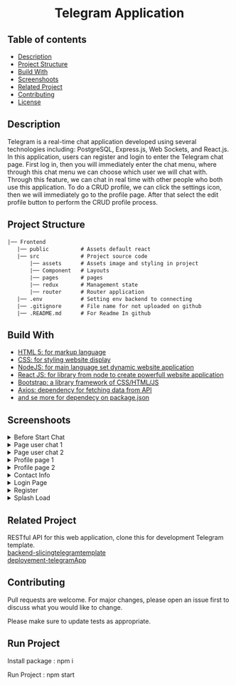 <h1 align="center">Telegram Application</h1>

## Table of contents
- [Description](#Description)
- [Project Structure](#Project)
- [Build With](#Build)
- [Screenshoots](#Screenshoot)
- [Related Project](#Related-Project)
- [Contributing](#Contributing)
- [License](#License)


## Description
Telegram is a real-time chat application developed using several technologies including: PostgreSQL, Express.js, Web Sockets, and React.js. In this application, users can register and login to enter the Telegram chat page. First log in, then you will immediately enter the chat menu, where through this chat menu we can choose which user we will chat with. Through this feature, we can chat in real time with other people who both use this application. To do a CRUD profile, we can click the settings icon, then we will immediately go to the profile page. After that select the edit profile button to perform the CRUD profile process.

## Project Structure

```
|── Frontend
   |── public          # Assets default react
   |── src             # Project source code
       |── assets      # Assets image and styling in project
       |── Component   # Layouts
       |── pages       # pages
       |── redux       # Management state
       |── router      # Router application
   |── .env            # Setting env backend to connecting   
   |── .gitignore      # File name for not uploaded on github
   |── .README.md      # For Readme In github
```

## Build With

<ul id="Build" dir="auto">
  <li><a href="https://html5.org/" rel="nofollow">HTML 5: for markup language</a></li>
  <li><a href="https://www.w3.org/Style/CSS/Overview.en.html" rel="nofollow">CSS: for styling website display</a></li>
  <li><a href="https://nodejs.org/en/" rel="nofollow">NodeJS: for main language set dynamic website application</a></li>
  <li><a href="https://reactjs.org/" rel="nofollow">React JS: for library from node to create powerfull website application</a></li>
  <li><a href="https://html5.org/" rel="nofollow">Bootstrap: a library framework of CSS/HTML/JS </a></li>
  <li><a href="https://html5.org/" rel="nofollow">Axios: dependency for fetching data from API</a></li>
  <li><a href="https://github.com/taufikrmdhan/telegramApp/blob/main/Frontend/package.json">and se more for dependecy on package.json</a></li>
</ul>


## Screenshoots
<details>
  <summary>
    Before Start Chat
  </summary>
<img src="/Frontend/ss/chatBefore revisi.png" alt="before chat" />
</details>

<details>
  <summary>
    Page user chat 1
  </summary>
<img src="/Frontend/ss/lamanChat revisi.png" alt="Laman chat" />
</details>

<details>
  <summary>
    Page user chat 2
  </summary>
<img src="/Frontend/ss/lamanChat2 revisi.png" alt="Laman chat" />
</details>

<details>
  <summary>
    Profile page 1
  </summary>
<img src="/Frontend/ss/profile get revisi.png" alt="profile Page" />
</details>

<details>
  <summary>
    Profile page 2
  </summary>
<img src="/Frontend/ss/profile revisi.png" alt="profile Page" />
</details>

<details>
  <summary>
    Contact Info
  </summary>
<img src="/Frontend/ss/contactInfo.png" alt="contact Page" />
</details>

<details>
  <summary>
    Login Page
  </summary>
<img src="/Frontend/ss/login.png" alt="login" />
</details>

<details>
  <summary>
   Register
  </summary>
<img src="/Frontend/ss/register.png" alt="Register" />
</details>

<details>
  <summary>
    Splash Load
  </summary>
<img src="/Frontend/ss/splash.png" alt="loading page" />
</details>


## Related Project
RESTful API for this web application, clone this for development Telegram template.\
[backend-slicingtelegramtemplate](https://github.com/taufikrmdhan/backend_chatTelegram)
<br/>
[deployement-telegramApp](https://telegram-app-pi.vercel.app/)

## Contributing
Pull requests are welcome. For major changes, please open an issue first to discuss what you would like to change.

Please make sure to update tests as appropriate.

## Run Project
Install package : npm i

Run Project : npm start
